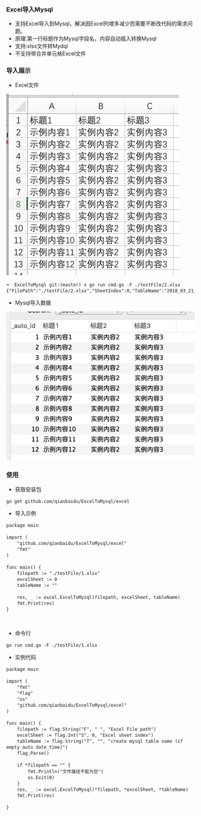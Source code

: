 ### Excel导入Mysql

- 支持Excel导入到Mysql，解决因Excel列增多减少而需要不断改代码的需求问题。
- 原理:第一行标题作为Mysql字段名，内容自动插入转换Mysql
- 支持:xlsx文件转Mydql
- 不支持带合并单元格Excel文件
### 导入展示
- Excel文件

![](./_image/2018-03-21-13-39-16.jpg)
```
➜  ExcelToMysql git:(master) ✗ go run cmd.go -F ./testFile/2.xlsx
{"FilePath":"./testFile/2.xlsx","SheetIndex":0,"TableName":"2018_03_21_13_3844","SkipFirstLine":0,"LineNum":14,"RowNum":4}
```
- Mysql导入数据

![](./_image/2018-03-21-13-39-40.jpg)

###  使用
- 获取安装包
```
go get github.com/qianbaidu/ExcelToMysql/excel
```
- 导入示例
```
package main

import (
	"github.com/qianbaidu/ExcelToMysql/excel"
	"fmt"
)

func main() {
	filepath := "./testFile/1.xlsx"
	excelSheet := 0
	tableName := ""

	res, _ := excel.ExcelToMysql(filepath, excelSheet, tableName)
	fmt.Print(res)
}



```
- 命令行
```
go run cmd.go -F ./testFile/1.xlsx
```
- 实例代码
```
package main

import (
	"fmt"
	"flag"
	"os"
	"github.com/qianbaidu/ExcelToMysql/excel"
)

func main() {
	filepath := flag.String("F", " ", "Excel File path")
	excelSheet := flag.Int("S", 0, "Excel sheet index")
	tableName := flag.String("T", "", "create mysql table name (if empty auto date_time)")
	flag.Parse()

	if *filepath == "" {
		fmt.Println("文件路径不能为空")
		os.Exit(0)
	}
	res, _ := excel.ExcelToMysql(*filepath, *excelSheet, *tableName)
	fmt.Print(res)

}
```



